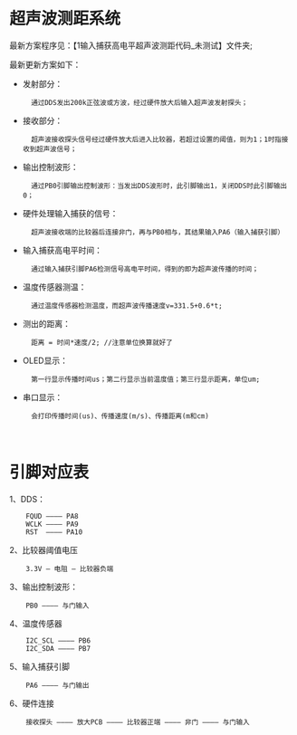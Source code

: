 # 超声波测距系统
最新方案程序见：【1输入捕获高电平超声波测距代码_未测试】文件夹;

最新更新方案如下：

+ 发射部分：

        通过DDS发出200k正弦波或方波，经过硬件放大后输入超声波发射探头；

+ 接收部分：
        
        超声波接收探头信号经过硬件放大后进入比较器，若超过设置的阈值，则为1；1时指接收到超声波信号；

+ 输出控制波形：

        通过PB0引脚输出控制波形：当发出DDS波形时，此引脚输出1，关闭DDS时此引脚输出0；

+ 硬件处理输入捕获的信号：

        超声波接收端的比较器后连接非门，再与PB0相与，其结果输入PA6（输入捕获引脚）

+ 输入捕获高电平时间：

        通过输入捕获引脚PA6检测信号高电平时间，得到的即为超声波传播的时间；

+ 温度传感器测温：

        通过温度传感器检测温度，而超声波传播速度v=331.5+0.6*t;

+ 测出的距离：

        距离 = 时间*速度/2; //注意单位换算就好了

+ OLED显示：

        第一行显示传播时间us；第二行显示当前温度值；第三行显示距离，单位um;

+ 串口显示：

        会打印传播时间(us)、传播速度(m/s)、传播距离(m和cm)

</br>

# 引脚对应表

1、DDS：

        FQUD ———— PA8
        WCLK ———— PA9
        RST  ———— PA10

2、比较器阈值电压

        3.3V — 电阻 — 比较器负端

3、输出控制波形：

        PB0 ———— 与门输入

4、温度传感器

        I2C_SCL ———— PB6
        I2C_SDA ———— PB7

5、输入捕获引脚

        PA6 ———— 与门输出

6、硬件连接

        接收探头 ———— 放大PCB ———— 比较器正端 ———— 非门 ———— 与门输入